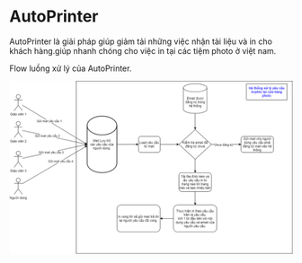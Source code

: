 # AutoPrinter

AutoPrinter là giải pháp giúp giảm tải những việc nhận tài liệu và in cho khách hàng.giúp nhanh chóng cho việc in tại các tiệm photo ở việt nam.

Flow luồng xử lý của AutoPrinter.

![alt text](img/flow.png?raw=true)